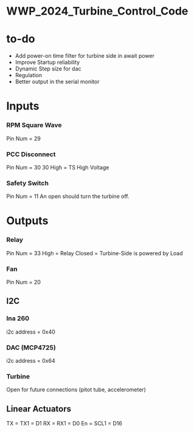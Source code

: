 # WWP_2024_Turbine_Control_Code
 
# to-do
- Add power-on time filter for turbine side in await power
- Improve Startup reliability
- Dynamic Step size for dac
- Regulation
- Better output in the serial monitor

# Inputs

### RPM Square Wave
Pin Num = 29

### PCC Disconnect
Pin Num = 30
    30 High = TS High Voltage

### Safety Switch
Pin Num = 11
An open should turn the turbine off.


# Outputs

### Relay
Pin Num = 33
High = Relay Closed = Turbine-Side is powered by Load

### Fan
Pin Num = 20

## I2C

### Ina 260
i2c address = 0x40

### DAC (MCP4725)
i2c address = 0x64

### Turbine
Open for future connections (pitot tube, accelerometer)


## Linear Actuators
TX = TX1  = D1
RX = RX1  = D0
En = SCL1 = D16
